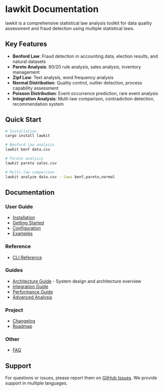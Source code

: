 # lawkit Documentation

lawkit is a comprehensive statistical law analysis toolkit for data quality assessment and fraud detection using multiple statistical laws.

## Key Features

- **Benford Law**: Fraud detection in accounting data, election results, and natural datasets
- **Pareto Analysis**: 80/20 rule analysis, sales analysis, inventory management
- **Zipf Law**: Text analysis, word frequency analysis
- **Normal Distribution**: Quality control, outlier detection, process capability assessment
- **Poisson Distribution**: Event occurrence prediction, rare event analysis
- **Integration Analysis**: Multi-law comparison, contradiction detection, recommendation system

## Quick Start

```bash
# Installation
cargo install lawkit

# Benford law analysis
lawkit benf data.csv

# Pareto analysis
lawkit pareto sales.csv

# Multi-law comparison
lawkit analyze data.csv --laws benf,pareto,normal
```

## Documentation

### User Guide
- [Installation](user-guide/installation.md)
- [Getting Started](user-guide/getting-started.md)
- [Configuration](user-guide/configuration.md)
- [Examples](user-guide/examples.md)

### Reference
- [CLI Reference](reference/cli-reference.md)

### Guides
- [Architecture Guide](guides/architecture.md) - System design and architecture overview
- [Integration Guide](guides/integrations.md)
- [Performance Guide](guides/performance.md)
- [Advanced Analysis](guides/advanced-analysis.md)

### Project
- [Changelog](../CHANGELOG.md)
- [Roadmap](project/roadmap.md)

### Other
- [FAQ](user-guide/faq.md)

## Support

For questions or issues, please report them on [GitHub Issues](https://github.com/kako-jun/lawkit/issues). We provide support in multiple languages.